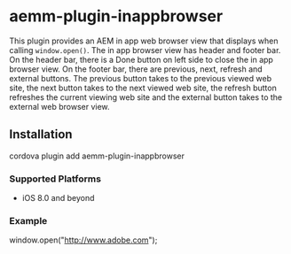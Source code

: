 <!--
# license: Licensed to the Apache Software Foundation (ASF) under one
#         or more contributor license agreements.  See the NOTICE file
#         distributed with this work for additional information
#         regarding copyright ownership.  The ASF licenses this file
#         to you under the Apache License, Version 2.0 (the
#         "License"); you may not use this file except in compliance
#         with the License.  You may obtain a copy of the License at
#
#           http://www.apache.org/licenses/LICENSE-2.0
#
#         Unless required by applicable law or agreed to in writing,
#         software distributed under the License is distributed on an
#         "AS IS" BASIS, WITHOUT WARRANTIES OR CONDITIONS OF ANY
#         KIND, either express or implied.  See the License for the
#         specific language governing permissions and limitations
#         under the License.
-->

# aemm-plugin-inappbrowser

This plugin provides an AEM in app web browser view that displays when calling `window.open()`. The in app browser view has header and footer bar. On the header bar, there is a Done button on left side to close the in app browser view. On the footer bar, there are previous, next, refresh and external buttons. The previous button takes to the previous viewed web site, the next button takes to the next viewed web site, the refresh button refreshes the current viewing web site and the external button takes to the external web browser view.

## Installation

cordova plugin add aemm-plugin-inappbrowser

### Supported Platforms

- iOS 8.0 and beyond

### Example

window.open("http://www.adobe.com");
